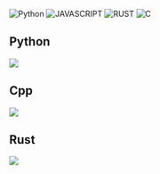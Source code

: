 <p>
    <img alt="Python" src ="https://img.shields.io/badge/Python-3776AB.svg?&style=for-the-badge&logo=Python&logoColor=white"/>
    <img alt="JAVASCRIPT" src ="https://img.shields.io/badge/JAVASCRIPT-F7DF1E.svg?&style=for-the-badge&logo=JAVASCRIPT&logoColor=black"/>
    <img alt="RUST" src ="https://img.shields.io/badge/RUST-000000.svg?&style=for-the-badge&logo=Rust&logoColor=white"/>
    <img alt="C" src ="https://img.shields.io/badge/C Language-A8B9CC.svg?&style=for-the-badge&logo=C&logoColor=white"/>
</p>

## Python
<img src="http://mazassumnida.wtf/api/v2/generate_badge?boj=blpeng_py">

<br/>

## Cpp
<img src="http://mazassumnida.wtf/api/v2/generate_badge?boj=blpeng_cpp">

<br/>

## Rust
<img src="http://mazassumnida.wtf/api/v2/generate_badge?boj=blpeng_rs">
